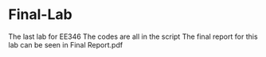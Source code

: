 # Final-Lab
The last lab for EE346
The codes are all in the script 
The final report for this lab can be seen in Final Report.pdf
